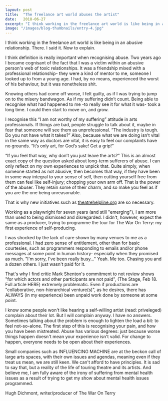 ```yaml
---
layout: post
title:  "The freelance art world abuses the artist"
date:   2018-06-27
excerpt: "I think working in the freelance art world is like being in an abusive relationship. There. I said it. Now to explain."
image: "/images/blog-thumbnails/entry-4.jpg"
---
```


I think working in the freelance art world is like being in an abusive relationship. There. I said it. Now to explain.

I think definition is really important when recognising abuse. Two years ago I became cognisant of the fact that I was a victim within an abusive person's web of toxic relationships. It was a friendship mixed with a professional relationship- they were a kind of mentor to me, someone I looked up to from a young age. I had, by no means, experienced the worst of his behaviour, but it was nonetheless shit.

Knowing others had come off worse, I felt guilty, as if I was trying to jump on to the misery bandwagon. As if my suffering didn’t count. Being able to recognise what had happened to me -to really see it for what it was- took a long time. I could then start to move on, and grow.

I recognise this “I am not worthy of my suffering” attitude in arts professionals. If things are bad, people struggle to talk about it, maybe in fear that someone will see them as unprofessional. “The industry is tough. Do you not have what it takes?” Also, because what we are doing isn’t vital in the same way as doctors are vital, it is easy to feel our complaints have no grounds. “It’s only art, for God’s sake! Get a grip!”

“If you feel that way, why don’t you just leave the arts?” This is an almost exact copy of the question asked about long-term sufferers of abuse. I can only reflect on my own experiences to unpick that. Quite simply, when someone started as not abusive, then becomes that way, if they have been in some way integral to your sense of self, then cutting yourself free from them can feel like self-injury; chopping your own arm off. That is the power of the abuser. They retain some of their charm, and so make you feel as if you are the one being unreasonable.

That is why new initiatives such as <a href="http://theatrehelpline.org/" target="_blank">theatrehelpline.org</a> are so necessary.

Working as a playwright for seven years (and still "emerging"), I am more than used to being dismissed and disregarded. I didn't, however, expect the same as a producer, trying to programme the tour for The War On Terry: my first experience of self-producing.

​I was shocked by the lack of care shown by many venues to me as a professional. I had zero sense of entitlement, other than for basic courtesies, such as programmers responding to emails and/or phone messages at some point in human history- especially when they promised as much. "I'm sorry, I've been really busy..." Yeah. Me too. Chasing you and a dozen others. I just wasn't paid for it.

That's why I find critic Mark Shenton's commitment to not review shows "for which actors and other participants are not paid", (The Stage, Feb 18. Full article HERE) extremely problematic. Even if productions are "collaborative, non-hierarchical venture(s)", as he desires, there has ALWAYS (in my experience) been unpaid work done by someone at some point.

I know some people won't like hearing a self-willing artist (read: priveleged) complain about their lot. But I will complain anyway. I have no answers. Sometimes talking about the problem is enough to lighten the load a bit: to feel not-so-alone. The first step of this is recognising your pain, and how you have been mistreated. Abuse has various degrees: just because worse things happen doesn't mean your experience isn't valid. For change to happen, everyone needs to be open about their experiences.

Small companies such as INFLUENCING MACHINE are at the beckon call of large arts spaces, with their own issues and agendas, meaning even if they treat us mean, we are still keen. We can't afford to have principles. It is sad to say that, but a reality of the life of touring theatre and its artists. And believe me, I am fully aware of the irony of suffering from mental health issues as a result of trying to get my show about mental health issues programmed.

Hugh Dichmont, writer/producer of The War On Terry
